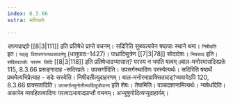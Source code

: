 ```yaml
---
index: 8.3.66
sutra: सदिरप्रतेः

---
```

   _सात्पदाद्योः_ [[8|3|111]]  इति प्रतिषेधे प्राप्ते वचनम्। सदिरिति सुब्व्यत्ययेन षष्ठ्याः स्थाने थमा। `निषीदति` इत। `षद्लृ विशरणगत्यवसादनेषु` (धातुपाठः-1427)। पाध्रादिसूत्रेण  [[7|3|78]]  सोदादेशः। `निषसाद` इति। `सदिस्वञ्जोः परस्य लिटि`  [[8|3|118]]  इति प्रतिषेधादभ्यासात्? परस्य न भवति षत्वम्॥बाल-मनोरमासदिरप्रतेः 115, 8.3.66 प्रसङ्गादाह -सदिरप्रतेः। उपसर्गादिति। उपसर्गस्थादिणः परस्येत्यर्थः। सदिरिति षष्ठर्थे प्रथमेत्यभिप्रेत्याह - सदेः सस्येति। निषीदतीत्युदाहरणम्। बाल-मनोरमाप्राक्सितादड्?व्यवायेऽपि 120, 8.3.66 प्राक्सतादिति। `उपसर्गात्सुनोतीत्यादिसूत्रोपात्ता` इति शेषः। तेषामिति। पञ्चदशानामित्यर्थः। न्यषेधदिति। अकारेम व्यवहितत्वादिणः परत्वाऽभावादप्राप्तौ वचनम्। अभ्युषुणोदित्यप्युदाहार्यम्।